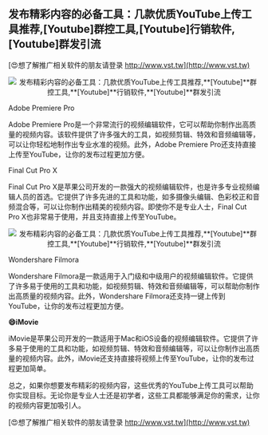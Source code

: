 ## **发布精彩内容的必备工具：几款优质YouTube上传工具推荐,**[Youtube]**群控工具,**[Youtube]**行销软件,**[Youtube]**群发引流**

[😍想了解推广相关软件的朋友请登录 http://www.vst.tw](http://www.vst.tw)

 <center><img src="https://vst.tw/MP4/tuiguang/png/0.png" alt="发布精彩内容的必备工具：几款优质YouTube上传工具推荐,**[Youtube]**群控工具,**[Youtube]**行销软件,**[Youtube]**群发引流"></center>

Adobe Premiere Pro

Adobe Premiere Pro是一个非常流行的视频编辑软件，它可以帮助你制作出高质量的视频内容。该软件提供了许多强大的工具，如视频剪辑、特效和音频编辑等，可以让你轻松地制作出专业水准的视频。此外，Adobe Premiere Pro还支持直接上传至YouTube，让你的发布过程更加方便。

Final Cut Pro X

Final Cut Pro X是苹果公司开发的一款强大的视频编辑软件，也是许多专业视频编辑人员的首选。它提供了许多先进的工具和功能，如多摄像头编辑、色彩校正和音频混合等，可以让你制作出精美的视频内容。即使你不是专业人士，Final Cut Pro X也非常易于使用，并且支持直接上传至YouTube。

 <center><img src="https://vst.tw/MP4/tuiguang/png/4.png" alt="发布精彩内容的必备工具：几款优质YouTube上传工具推荐,**[Youtube]**群控工具,**[Youtube]**行销软件,**[Youtube]**群发引流"></center>

Wondershare Filmora

Wondershare Filmora是一款适用于入门级和中级用户的视频编辑软件。它提供了许多易于使用的工具和功能，如视频剪辑、特效和音频编辑等，可以帮助你制作出高质量的视频内容。此外，Wondershare Filmora还支持一键上传到YouTube，让你的发布过程更加方便。

**😄iMovie**

iMovie是苹果公司开发的一款适用于Mac和iOS设备的视频编辑软件。它提供了许多易于使用的工具和功能，如视频剪辑、特效和音频编辑等，可以让你制作出高质量的视频内容。此外，iMovie还支持直接将视频上传至YouTube，让你的发布过程更加简单。

总之，如果你想要发布精彩的视频内容，这些优秀的YouTube上传工具可以帮助你实现目标。无论你是专业人士还是初学者，这些工具都能够满足你的需求，让你的视频内容更加吸引人。

[😍想了解推广相关软件的朋友请登录 http://www.vst.tw](http://www.vst.tw)



